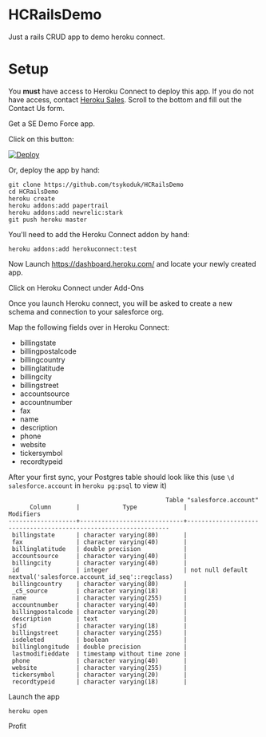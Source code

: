 HCRailsDemo
===========

Just a rails CRUD app to demo heroku connect.


Setup
=====

You **must** have access to Heroku Connect to deploy this app. If you do not have access, contact [Heroku Sales](https://www.heroku.com/connect). Scroll to the bottom and fill out the Contact Us form.

Get a SE Demo Force app.

Click on this button:

[![Deploy](https://www.herokucdn.com/deploy/button.png)](https://heroku.com/deploy)

Or, deploy the app by hand:

```
git clone https://github.com/tsykoduk/HCRailsDemo
cd HCRailsDemo
heroku create 
heroku addons:add papertrail
heroku addons:add newrelic:stark
git push heroku master
```

You'll need to add the Heroku Connect addon by hand:

```
heroku addons:add herokuconnect:test
```

Now Launch https://dashboard.heroku.com/ and locate your newly created app.
 
Click on Heroku Connect under Add-Ons

Once you launch Heroku connect, you will be asked to create a new schema and connection to your salesforce org.

Map the following fields over in Heroku Connect:

 * billingstate 
 * billingpostalcode
 * billingcountry
 * billinglatitude
 * billingcity       
 * billingstreet    
 * accountsource
 * accountnumber  
 * fax          
 * name              
 * description      
 * phone  
 * website
 * tickersymbol
 * recordtypeid 

After your first sync, your Postgres table should look like this (use `\d salesforce.account` in `heroku pg:psql` to view it)

                                                Table "salesforce.account"
          Column       |            Type             |                            Modifiers                            
    -------------------+-----------------------------+-----------------------------------------------------------------
     billingstate      | character varying(80)       | 
     fax               | character varying(40)       | 
     billinglatitude   | double precision            | 
     accountsource     | character varying(40)       | 
     billingcity       | character varying(40)       | 
     id                | integer                     | not null default nextval('salesforce.account_id_seq'::regclass)
     billingcountry    | character varying(80)       | 
     _c5_source        | character varying(18)       | 
     name              | character varying(255)      | 
     accountnumber     | character varying(40)       | 
     billingpostalcode | character varying(20)       | 
     description       | text                        | 
     sfid              | character varying(18)       | 
     billingstreet     | character varying(255)      | 
     isdeleted         | boolean                     | 
     billinglongitude  | double precision            | 
     lastmodifieddate  | timestamp without time zone | 
     phone             | character varying(40)       | 
     website           | character varying(255)      | 
     tickersymbol      | character varying(20)       | 
     recordtypeid      | character varying(18)       | 

Launch the app
```
heroku open
```
Profit

